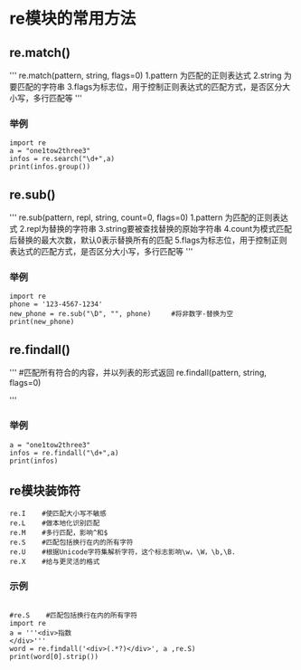 # re模块的常用方法

## re.match()
'''
    re.match(pattern, string, flags=0)
    1.pattern 为匹配的正则表达式
    2.string 为要匹配的字符串
    3.flags为标志位，用于控制正则表达式的匹配方式，是否区分大小写，多行匹配等
'''

### 举例
```
import re
a = "one1tow2three3"
infos = re.search("\d+",a)
print(infos.group())
```
## re.sub()
'''
re.sub(pattern, repl, string, count=0, flags=0)
    1.pattern 为匹配的正则表达式
    2.repl为替换的字符串
    3.string要被查找替换的原始字符串
    4.count为模式匹配后替换的最大次数，默认0表示替换所有的匹配
    5.flags为标志位，用于控制正则表达式的匹配方式，是否区分大小写，多行匹配等
'''

### 举例
```
import re
phone = '123-4567-1234'
new_phone = re.sub("\D", "", phone)     #将非数字-替换为空
print(new_phone)
```

## re.findall()
'''
#匹配所有符合的内容，并以列表的形式返回
re.findall(pattern, string, flags=0)

'''
### 举例
```
a = "one1tow2three3"
infos = re.findall("\d+",a)
print(infos)
```

## re模块装饰符
```
re.I    #使匹配大小写不敏感
re.L    #做本地化识别匹配
re.M    #多行匹配，影响^和$
re.S    #匹配包括换行在内的所有字符
re.U    #根据Unicode字符集解析字符，这个标志影响\w，\W，\b,\B.
re.X    #给与更灵活的格式
```
### 示例
```

#re.S    #匹配包括换行在内的所有字符
import re
a = '''<div>指数
</div>'''
word = re.findall('<div>(.*?)</div>', a ,re.S)
print(word[0].strip())
```